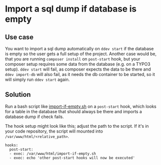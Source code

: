 # Import a sql dump if database is empty

## Use case

You want to import a sql dump automatically on `ddev start` if the database is empty so the user gets a full setup of the project.
Another case would be, that you are running `composer install` on `post-start` hook, but your composer setup requires some data from the database (e.g. on a TYPO3 setup).
`ddev start` will fail, as composer expects the data to be there and `ddev import-db` will also fail, as it needs the db container to be started, so it will simply run `ddev start` again.

## Solution

Run a bash script like [import-if-empty.sh](import-if-empty.sh) on a `post-start` hook, which looks for a table in the database that should always be there and imports a database dump if check fails.

The hook setup might look like this; adjust the path to the script. If it's in your code repository, the script will mounted into `/var/www/html/<relative_path>`.

```
hooks:
  post-start:
  - exec: /var/www/html/import-if-empty.sh
  - exec: echo 'other post-start hooks will now be executed'
```
